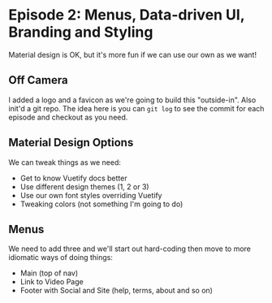 # Episode 2: Menus, Data-driven UI, Branding and Styling
Material design is OK, but it's more fun if we can use our own as we want!

## Off Camera
I added a logo and a favicon as we're going to build this "outside-in". Also init'd a git repo. The idea here is you can `git log` to see the commit for each episode and checkout as you need.

## Material Design Options
We can tweak things as we need:

 - Get to know Vuetify docs better
 - Use different design themes (1, 2 or 3)
 - Use our own font styles overriding Vuetify
 - Tweaking colors (not something I'm going to do)

## Menus
We need to add three and we'll start out hard-coding then move to more idiomatic ways of doing things:

 - Main (top of nav)
 - Link to Video Page
 - Footer with Social and Site (help, terms, about and so on)

